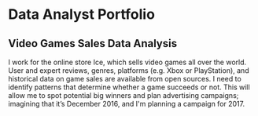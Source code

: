# Data Analyst Portfolio

## Video Games Sales Data Analysis

I work for the online store Ice, which sells video games all over the world. User and expert reviews, genres, platforms (e.g. Xbox or PlayStation), and historical data on game sales are available from open sources. I need to identify patterns that determine whether a game succeeds or not. This will allow me to spot potential big winners and plan advertising campaigns; imagining that it’s December 2016, and I'm planning a campaign for 2017.